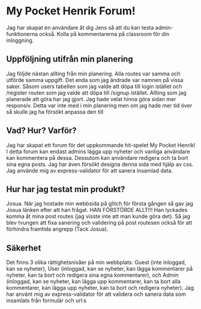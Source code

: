 # My Pocket Henrik Forum!
Jag har skapat en användare åt dig Jens så att du kan testa admin-funktionerna också.
Kolla på kommentarerna på classroom för din inloggning.

## Uppföljning utifrån min planering
Jag följde nästan allting från min planering. Alla routes var samma och utförde samma uppgift. Det enda som jag ändrade var namnen på vissa saker. Såsom users tabellen som jag valde att döpa till login istället och /register routen som jag valde att döpa till /signup istället. Allting som jag planerade att göra har jag gjort. Jag hade velat hinna göra sidan mer responsiv. Detta var inte med i min planering men om jag hade mer tid över så skulle jag ha försökt anpassa den till 

## Vad? Hur? Varför?
Jag har skapat ett forum för det uppkommande hit-spelet My Pocket Henrik! I detta forum kan endast admins lägga upp nyheter och vanliga användare kan kommentera på dessa. Dessutom kan användare redigera och ta bort sina egna posts. Jag har även försökt designa denna sida med hjälp av css. Jag använde mig av express-validator för att sanera insamlad data.

## Hur har jag testat min produkt?
Josua.
När jag hostade min webbsida på glitch för första gången så gav jag Josua länken efter att han frågat. HAN FÖRSTÖRDE ALLT!!! Han lyckades komma åt mina post routes (jag visste inte att man kunde göra det). Så jag blev tvungen att fixa sanering och validering på post routesen också för att förhindra framtida angrepp (Tack Josua).

## Säkerhet
Det finns 3 olika rättighetsnivåer på min webbplats: Guest (inte inloggad, kan se nyheter), User (inloggad, kan se nyheter, kan lägga kommentarer på nyheter, kan ta bort och redigera sina egna kommentarer), och Admin (inloggad, kan se nyheter, kan lägga upp kommentarer, kan ta bort alla kommentarer, kan lägga upp nyheter, kan ta bort och redigera nyheter). Jag har använt mig av express-validator för att validera och sanera data som insamlats från formulär och url:s